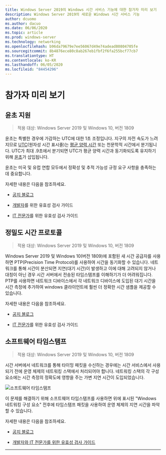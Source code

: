 ```yaml
---
title: Windows Server 2019의 Windows 시간 서비스 기능에 대한 참가자 미리 보기
description: Windows Server 2019의 새로운 Windows 시간 서비스 기능
author: dcuomo
ms.author: dacuo
ms.date: 06/06/2020
ms.topic: article
ms.prod: windows-server
ms.technology: networking
ms.openlocfilehash: b96da79679e7ee56067d49e74adead80804705fe
ms.sourcegitcommit: 8b4876ece80c8ab267eb1fbf2f6fa255bcf77cb7
ms.translationtype: HT
ms.contentlocale: ko-KR
ms.lasthandoff: 06/05/2020
ms.locfileid: "84454296"
---
```

# <a name="insider-preview"></a>참가자 미리 보기


## <a name="leap-second-support"></a>윤초 지원

> 적용 대상: Windows Server 2019 및 Windows 10, 버전 1809

윤초는 특별한 경우에 가감하는 UTC에 대한 1초 조정입니다. 지구의 자전 속도가 느려지므로 [UTC](https://en.wikipedia.org/wiki/Coordinated_Universal_Time)(원자성 시간 표시줄)는 [평균 양력 시간](https://en.wikipedia.org/wiki/Solar_time#Mean_solar_time) 또는 천문학적 시간에서 분기됩니다. UTC가 최대 .9초에서 분기되면 UTC가 평균 양력 시간과 동기화되도록 유지하기 위해 [윤초](https://en.wikipedia.org/wiki/Leap_second)가 삽입됩니다.

윤초는 미국 및 유럽 연합 모두에서 정확성 및 추적 가능성 규정 요구 사항을 충족하는 데 중요합니다.

자세한 내용은 다음을 참조하세요.

- [공지 블로그](https://techcommunity.microsoft.com/t5/networking-blog/top-10-networking-features-in-windows-server-2019-10-accurate/ba-p/339739/)

- [개발자](https://aka.ms/Dev-LeapSecond)를 위한 유효성 검사 가이드

- [IT 전문가](https://aka.ms/ITPro-LeapSecond)를 위한 유효성 검사 가이드


## <a name="precision-time-protocol"></a>정밀도 시간 프로토콜

> 적용 대상: Windows Server 2019 및 Windows 10, 버전 1809

Windows Server 2019 및 Windows 10(버전 1809)에 포함된 새 시간 공급자를 사용하면 PTP(Precision Time Protocol)를 사용하여 시간을 동기화할 수 있습니다. 네트워크를 통해 시간이 분산되면 지연(대기 시간)이 발생하고 이에 대해 고려되지 않거나 대칭이 아닌 경우 시간 서버에서 전송된 타임스탬프를 이해하기가 더 어려워집니다. PTP를 사용하면 네트워크 디바이스에서 각 네트워크 디바이스에 도입된 대기 시간을 시간 측정에 추가하여 windows 클라이언트에 훨씬 더 정확한 시간 샘플을 제공할 수 있습니다.

자세한 내용은 다음을 참조하세요.

- [공지 블로그](https://techcommunity.microsoft.com/t5/networking-blog/top-10-networking-features-in-windows-server-2019-10-accurate/ba-p/339739/)

- [IT 전문가](https://aka.ms/PTPValidation)를 위한 유효성 검사 가이드


## <a name="software-timestamping"></a>소프트웨어 타임스탬프

> 적용 대상: Windows Server 2019 및 Windows 10, 버전 1809

시간 서버에서 네트워크를 통해 타이밍 패킷을 수신하는 경우에는 시간 서비스에서 사용되기 전에 운영 체제의 네트워킹 스택에서 처리되어야 합니다. 네트워킹 스택의 각 구성 요소에는 시간 측정의 정확도에 영향을 주는 가변 지연 시간이 도입되었습니다.

![소프트웨어 타임스탬프](../media/Windows-Time-Service/software-timestamping.png)

이 문제를 해결하기 위해 소프트웨어 타임스탬프를 사용하면 위에 표시된 "Windows 네트워킹 구성 요소" 전후에 타임스탬프 패킷을 사용하여 운영 체제의 지연 시간을 파악할 수 있습니다.

자세한 내용은 다음을 참조하세요.

- [공지 블로그](https://techcommunity.microsoft.com/t5/networking-blog/top-10-networking-features-in-windows-server-2019-10-accurate/ba-p/339739/)

- [개발자와 IT 전문가를 위한 유효성 검사 가이드](https://github.com/microsoft/W32Time/tree/master/Leap%20Seconds)


---
